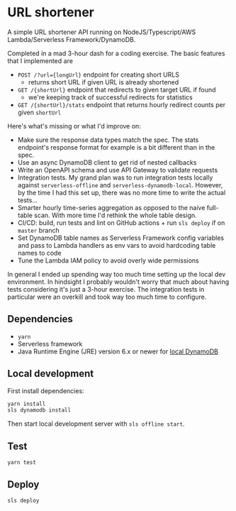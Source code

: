 # URL shortener

A simple URL shortener API running on NodeJS/Typescript/AWS Lambda/Serverless Framework/DynamoDB.

Completed in a mad 3-hour dash for a coding exercise. The basic features that I implemented are
- `POST /?url={longUrl}` endpoint for creating short URLS
  - returns short URL if given URL is already shortened
- `GET /{shortUrl}` endpoint that redirects to given target URL if found
  - we're keeping track of successful redirects for statistics
- `GET /{shortUrl}/stats` endpoint that returns hourly redirect counts per given `shortUrl`

Here's what's missing or what I'd improve on:
- Make sure the response data types match the spec. The stats endpoint's response format for example is a bit different than in the spec.
- Use an async DynamoDB client to get rid of nested callbacks
- Write an OpenAPI schema and use API Gateway to validate requests
- Integration tests. My grand plan was to run integration tests locally against `serverless-offline` and `serverless-dynamodb-local`. However, by the time I had this set up, there was no more time to write the actual tests...
- Smarter hourly time-series aggregation as opposed to the naive full-table scan. With more time I'd rethink the whole table design.
- CI/CD: build, run tests and lint on GitHub actions + run `sls deploy` if on `master` branch
- Set DynamoDB table names as Serverless Framework config variables and pass to Lambda handlers as env vars to avoid hardcoding table names to code
- Tune the Lambda IAM policy to avoid overly wide permissions

In general I ended up spending way too much time setting up the local dev environment. In hindsight I probably wouldn't worry that much about having tests considering it's just a 3-hour exercise. The integration tests in particular were an overkill and took way too much time to configure.

## Dependencies
- `yarn`
- Serverless framework
- Java Runtime Engine (JRE) version 6.x or newer for [local DynamoDB](https://github.com/99xt/serverless-dynamodb-local)

## Local development

First install dependencies:

```bash
yarn install
sls dynamodb install
```

Then start local development server with `sls offline start`.

## Test

`yarn test`

## Deploy

`sls deploy`
